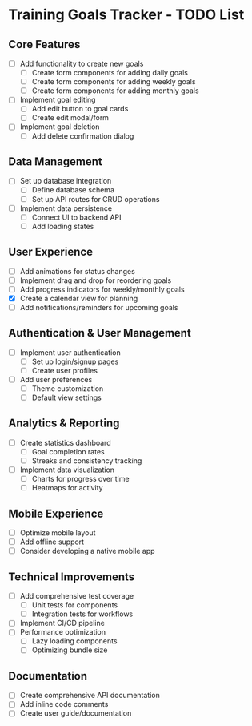 # Training Goals Tracker - TODO List

## Core Features

- [ ] Add functionality to create new goals
  - [ ] Create form components for adding daily goals
  - [ ] Create form components for adding weekly goals
  - [ ] Create form components for adding monthly goals
- [ ] Implement goal editing
  - [ ] Add edit button to goal cards
  - [ ] Create edit modal/form
- [ ] Implement goal deletion
  - [ ] Add delete confirmation dialog

## Data Management

- [ ] Set up database integration
  - [ ] Define database schema
  - [ ] Set up API routes for CRUD operations
- [ ] Implement data persistence
  - [ ] Connect UI to backend API
  - [ ] Add loading states

## User Experience

- [ ] Add animations for status changes
- [ ] Implement drag and drop for reordering goals
- [ ] Add progress indicators for weekly/monthly goals
- [x] Create a calendar view for planning
- [ ] Add notifications/reminders for upcoming goals

## Authentication & User Management

- [ ] Implement user authentication
  - [ ] Set up login/signup pages
  - [ ] Create user profiles
- [ ] Add user preferences
  - [ ] Theme customization
  - [ ] Default view settings

## Analytics & Reporting

- [ ] Create statistics dashboard
  - [ ] Goal completion rates
  - [ ] Streaks and consistency tracking
- [ ] Implement data visualization
  - [ ] Charts for progress over time
  - [ ] Heatmaps for activity

## Mobile Experience

- [ ] Optimize mobile layout
- [ ] Add offline support
- [ ] Consider developing a native mobile app

## Technical Improvements

- [ ] Add comprehensive test coverage
  - [ ] Unit tests for components
  - [ ] Integration tests for workflows
- [ ] Implement CI/CD pipeline
- [ ] Performance optimization
  - [ ] Lazy loading components
  - [ ] Optimizing bundle size

## Documentation

- [ ] Create comprehensive API documentation
- [ ] Add inline code comments
- [ ] Create user guide/documentation
